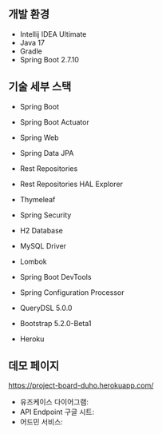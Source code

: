
## 개발 환경
* Intellij IDEA Ultimate
* Java 17
* Gradle
* Spring Boot 2.7.10

## 기술 세부 스택
* Spring Boot

* Spring Boot Actuator
* Spring Web
* Spring Data JPA
* Rest Repositories
* Rest Repositories HAL Explorer
* Thymeleaf
* Spring Security
* H2 Database
* MySQL Driver
* Lombok
* Spring Boot DevTools
* Spring Configuration Processor

* QueryDSL 5.0.0
* Bootstrap 5.2.0-Beta1
* Heroku

## 데모 페이지

https://project-board-duho.herokuapp.com/

* 유즈케이스 다이어그램: 
* API Endpoint 구글 시트: 
* 어드민 서비스:
